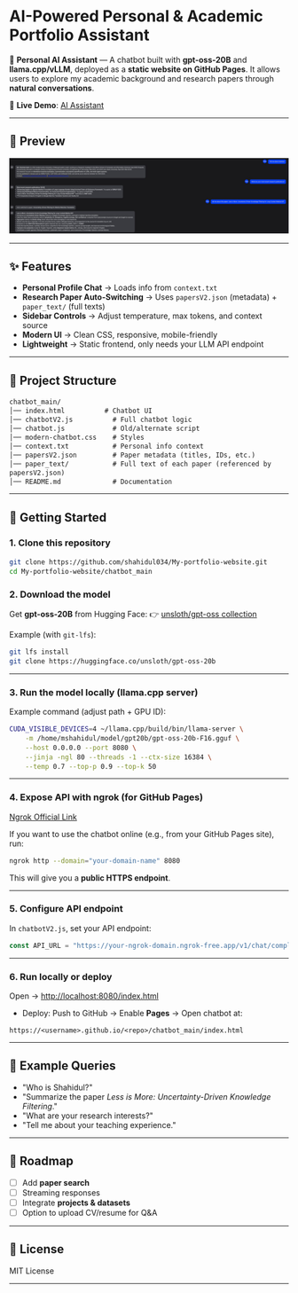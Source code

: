 

# AI-Powered Personal & Academic Portfolio Assistant

🚀 **Personal AI Assistant** — A chatbot built with **gpt-oss-20B** and **llama.cpp/vLLM**, deployed as a **static website on GitHub Pages**.
It allows users to explore my academic background and research papers through **natural conversations**.

🔗 **Live Demo**: [AI Assistant](https://shahidul034.github.io/My-portfolio-website/chatbot_main/chatbot.html)

---

## 📸 Preview

<img src="assets/screenshot.jpeg" alt="Chatbot Screenshot" width="800"/>  

---

## ✨ Features

* **Personal Profile Chat** → Loads info from `context.txt`
* **Research Paper Auto-Switching** → Uses `papersV2.json` (metadata) + `paper_text/` (full texts)
* **Sidebar Controls** → Adjust temperature, max tokens, and context source
* **Modern UI** → Clean CSS, responsive, mobile-friendly
* **Lightweight** → Static frontend, only needs your LLM API endpoint

---

## 📂 Project Structure

```
chatbot_main/
│── index.html          # Chatbot UI
│── chatbotV2.js          # Full chatbot logic
│── chatbot.js            # Old/alternate script
│── modern-chatbot.css    # Styles
│── context.txt           # Personal info context
│── papersV2.json         # Paper metadata (titles, IDs, etc.)
│── paper_text/           # Full text of each paper (referenced by papersV2.json)
│── README.md             # Documentation
```

---

## 🚀 Getting Started

### 1. Clone this repository

```bash
git clone https://github.com/shahidul034/My-portfolio-website.git
cd My-portfolio-website/chatbot_main
```

### 2. Download the model

Get **gpt-oss-20B** from Hugging Face:
👉 [unsloth/gpt-oss collection](https://huggingface.co/collections/unsloth/gpt-oss-6892433695ce0dee42f31681)

Example (with `git-lfs`):

```bash
git lfs install
git clone https://huggingface.co/unsloth/gpt-oss-20b
```

---

### 3. Run the model locally (llama.cpp server)

Example command (adjust path + GPU ID):

```bash
CUDA_VISIBLE_DEVICES=4 ~/llama.cpp/build/bin/llama-server \
    -m /home/mshahidul/model/gpt20b/gpt-oss-20b-F16.gguf \
    --host 0.0.0.0 --port 8080 \
    --jinja -ngl 80 --threads -1 --ctx-size 16384 \
    --temp 0.7 --top-p 0.9 --top-k 50
```

---

### 4. Expose API with ngrok (for GitHub Pages)
[Ngrok Official Link](https://ngrok.com/docs)

If you want to use the chatbot online (e.g., from your GitHub Pages site), run:

```bash
ngrok http --domain="your-domain-name" 8080
```

This will give you a **public HTTPS endpoint**.

---

### 5. Configure API endpoint

In `chatbotV2.js`, set your API endpoint:

```js
const API_URL = "https://your-ngrok-domain.ngrok-free.app/v1/chat/completions";
```

---

### 6. Run locally or deploy


Open → [http://localhost:8080/index.html](http://localhost:8080/index.html)

* Deploy: Push to GitHub → Enable **Pages** → Open chatbot at:

```
https://<username>.github.io/<repo>/chatbot_main/index.html
```

---

## 📖 Example Queries

* "Who is Shahidul?"
* "Summarize the paper *Less is More: Uncertainty-Driven Knowledge Filtering*."
* "What are your research interests?"
* "Tell me about your teaching experience."

---

## 📌 Roadmap

* [ ] Add **paper search**
* [ ] Streaming responses
* [ ] Integrate **projects & datasets**
* [ ] Option to upload CV/resume for Q\&A

---

## 📜 License

MIT License

---

